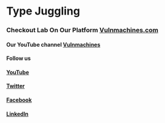 # Type Juggling


### Checkout Lab On Our Platform [Vulnmachines.com](https://www.vulnmachines.com)

#### Our YouTube channel [Vulnmachines](https://www.youtube.com/c/vulnmachines)

#### Follow us
#### [YouTube](https://www.youtube.com/c/vulnmachines)
#### [Twitter](https://www.twitter.com/vulnmachines)
#### [Facebook](https://www.facebook.com/vulnmachines)
#### [LinkedIn](https://www.linkedin.com/company/vulnmachines)
